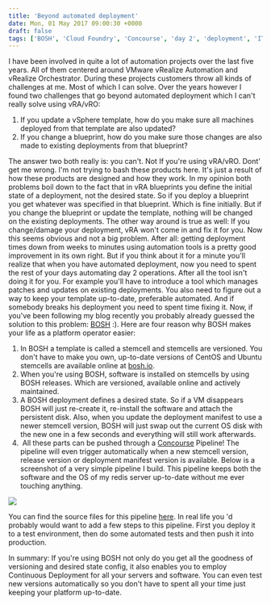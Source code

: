 ```yaml
---
title: 'Beyond automated deployment'
date: Mon, 01 May 2017 09:00:30 +0000
draft: false
tags: ['BOSH', 'Cloud Foundry', 'Concourse', 'day 2', 'deployment', 'ITQ', 'operations', 'platform', 'vRA', 'vRO']
---
```


I have been involved in quite a lot of automation projects over the last five years. All of them centered around VMware vRealize Automation and vRealize Orchestrator. During these projects customers throw all kinds of challenges at me. Most of which I can solve. Over the years however I found two challenges that go beyond automated deployment which I can't really solve using vRA/vRO:

1.  If you update a vSphere template, how do you make sure all machines deployed from that template are also updated?
2.  If you change a blueprint, how do you make sure those changes are also made to existing deployments from that blueprint?

The answer two both really is: you can't. Not If you're using vRA/vRO. Dont' get me wrong. I'm not trying to bash these products here. It's just a result of how these products are designed and how they work. In my opinion both problems boil down to the fact that in vRA blueprints you define the initial state of a deployment, not the desired state. So if you deploy a blueprint you get whatever was specified in that blueprint. Which is fine initially. But if you change the blueprint or update the template, nothing will be changed on the existing deployments. The other way around is true as well: If you change/damage your deployment, vRA won't come in and fix it for you. Now this seems obvious and not a big problem. After all: getting deployment times down from weeks to minutes using automation tools is a pretty good improvement in its own right. But if you think about it for a minute you'll realize that when you have automated deployment, now you need to spent the rest of your days automating day 2 operations. After all the tool isn't doing it for you. For example you'll have to introduce a tool which manages patches and updates on existing deployments. You also need to figure out a way to keep your template up-to-date, preferable automated. And if somebody breaks his deployment you need to spent time fixing it. Now, if you've been following my blog recently you probably already guessed the solution to this problem: [BOSH](http://bosh.io) :). Here are four reason why BOSH makes your life as a platform operator easier:

1.  In BOSH a template is called a stemcell and stemcells are versioned. You don't have to make you own, up-to-date versions of CentOS and Ubuntu stemcells are available online at [bosh.io](http://bosh.io).
2.  When you're using BOSH, software is installed on stemcells by using BOSH releases. Which are versioned, available online and actively maintained.
3.  A BOSH deployment defines a desired state. So if a VM disappears BOSH will just re-create it, re-install the software and attach the persistent disk. Also, when you update the deployment manifest to use a newer stemcell version, BOSH will just swap out the current OS disk with the new one in a few seconds and everything will still work afterwards.
4.   All these parts can be pushed through a [Concourse](http://concourse.ci) Pipeline! The pipeline will even trigger automatically when a new stemcell version, release version or deployment manifest version is available. Below is a screenshot of a very simple pipeline I build. This pipeline keeps both the software and the OS of my redis server up-to-date without me ever touching anything.

[![](http://www.automate-it.today/wp-content/uploads/2017/04/Screenshot-from-2017-04-29-14-23-39-300x76.png)](http://www.automate-it.today/beyond-automated-deployment/screenshot-from-2017-04-29-14-23-39/)

You can find the source files for this pipeline [here](https://github.com/vChrisR/pipelinedemos). In real life you 'd probably would want to add a few steps to this pipeline. First you deploy it to a test environment, then do some automated tests and then push it into production.

In summary: If you're using BOSH not only do you get all the goodness of versioning and desired state config, it also enables you to employ Continuous Deployment for all your servers and software. You can even test new versions automatically so you don't have to spent all your time just keeping your platform up-to-date.